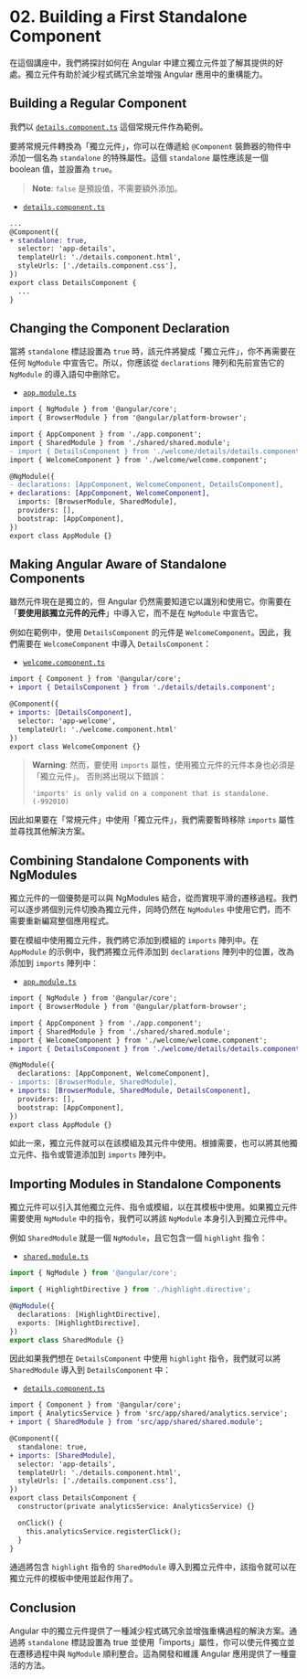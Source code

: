 # 02. Building a First Standalone Component

在這個講座中，我們將探討如何在 Angular 中建立獨立元件並了解其提供的好處。獨立元件有助於減少程式碼冗余並增強 Angular 應用中的重構能力。

## Building a Regular Component

我們以 [`details.component.ts`](../../standalone-app/src/app/welcome/details/details.component.ts) 這個常規元件作為範例。

要將常規元件轉換為「獨立元件」，你可以在傳遞給 `@Component` 裝飾器的物件中添加一個名為 `standalone` 的特殊屬性。這個 `standalone` 屬性應該是一個 boolean 值，並設置為 `true`。

> **Note**:
> `false` 是預設值，不需要額外添加。

- [`details.component.ts`](../../standalone-app/src/app/welcome/details/details.component.ts)

```diff
...
@Component({
+ standalone: true,
  selector: 'app-details',
  templateUrl: './details.component.html',
  styleUrls: ['./details.component.css'],
})
export class DetailsComponent {
  ...
}
```

## Changing the Component Declaration

當將 `standalone` 標誌設置為 `true` 時，該元件將變成「獨立元件」，你不再需要在任何 `NgModule` 中宣告它。所以，你應該從 `declarations` 陣列和先前宣告它的 `NgModule` 的導入語句中刪除它。

- [`app.module.ts`](../../standalone-app/src/app/app.module.ts)

```diff
import { NgModule } from '@angular/core';
import { BrowserModule } from '@angular/platform-browser';

import { AppComponent } from './app.component';
import { SharedModule } from './shared/shared.module';
- import { DetailsComponent } from './welcome/details/details.component';
import { WelcomeComponent } from './welcome/welcome.component';

@NgModule({
- declarations: [AppComponent, WelcomeComponent, DetailsComponent],
+ declarations: [AppComponent, WelcomeComponent],
  imports: [BrowserModule, SharedModule],
  providers: [],
  bootstrap: [AppComponent],
})
export class AppModule {}
```

## Making Angular Aware of Standalone Components

雖然元件現在是獨立的，但 Angular 仍然需要知道它以識別和使用它。你需要在「**要使用該獨立元件的元件**」中導入它，而不是在 `NgModule` 中宣告它。

例如在範例中，使用 `DetailsComponent` 的元件是 `WelcomeComponent`。因此，我們需要在 `WelcomeComponent` 中導入 `DetailsComponent`：

- [`welcome.component.ts`](../../standalone-app/src/app/welcome/welcome.component.ts)

```diff
import { Component } from '@angular/core';
+ import { DetailsComponent } from './details/details.component';

@Component({
+ imports: [DetailsComponent],
  selector: 'app-welcome',
  templateUrl: './welcome.component.html'
})
export class WelcomeComponent {}
```

> **Warning**:
> 然而，要使用 `imports` 屬性，使用獨立元件的元件本身也必須是「獨立元件」。 否則將出現以下錯誤：
> ```
> 'imports' is only valid on a component that is standalone.(-992010)
> ```

因此如果要在「常規元件」中使用「獨立元件」，我們需要暫時移除 `imports` 屬性並尋找其他解決方案。

## Combining Standalone Components with NgModules

獨立元件的一個優勢是可以與 NgModules 結合，從而實現平滑的遷移過程。我們可以逐步將個別元件切換為獨立元件，同時仍然在 `NgModules` 中使用它們，而不需要重新編寫整個應用程式。

要在模組中使用獨立元件，我們將它添加到模組的 `imports` 陣列中。在 `AppModule` 的示例中，我們將獨立元件添加到 `declarations` 陣列中的位置，改為添加到 `imports` 陣列中：

- [`app.module.ts`](../../standalone-app/src/app/app.module.ts)

```diff
import { NgModule } from '@angular/core';
import { BrowserModule } from '@angular/platform-browser';

import { AppComponent } from './app.component';
import { SharedModule } from './shared/shared.module';
import { WelcomeComponent } from './welcome/welcome.component';
+ import { DetailsComponent } from './welcome/details/details.component';

@NgModule({
  declarations: [AppComponent, WelcomeComponent],
- imports: [BrowserModule, SharedModule],
+ imports: [BrowserModule, SharedModule, DetailsComponent],
  providers: [],
  bootstrap: [AppComponent],
})
export class AppModule {}
```

如此一來，獨立元件就可以在該模組及其元件中使用。根據需要，也可以將其他獨立元件、指令或管道添加到 `imports` 陣列中。

## Importing Modules in Standalone Components

獨立元件可以引入其他獨立元件、指令或模組，以在其模板中使用。如果獨立元件需要使用 `NgModule` 中的指令，我們可以將該 `NgModule` 本身引入到獨立元件中。

例如 `SharedModule` 就是一個 `NgModule`，且它包含一個 `highlight` 指令：

- [`shared.module.ts`](../../standalone-app/src/app/shared/shared.module.ts)

```ts
import { NgModule } from '@angular/core';

import { HighlightDirective } from './highlight.directive';

@NgModule({
  declarations: [HighlightDirective],
  exports: [HighlightDirective],
})
export class SharedModule {}
```

因此如果我們想在 `DetailsComponent` 中使用 `highlight` 指令，我們就可以將 `SharedModule` 導入到 `DetailsComponent` 中：

- [`details.component.ts`](../../standalone-app/src/app/welcome/details/details.component.ts)

```diff
import { Component } from '@angular/core';
import { AnalyticsService } from 'src/app/shared/analytics.service';
+ import { SharedModule } from 'src/app/shared/shared.module';

@Component({
  standalone: true,
+ imports: [SharedModule],
  selector: 'app-details',
  templateUrl: './details.component.html',
  styleUrls: ['./details.component.css'],
})
export class DetailsComponent {
  constructor(private analyticsService: AnalyticsService) {}

  onClick() {
    this.analyticsService.registerClick();
  }
}
```

通過將包含 `highlight` 指令的 `SharedModule` 導入到獨立元件中，該指令就可以在獨立元件的模板中使用並起作用了。

## Conclusion

Angular 中的獨立元件提供了一種減少程式碼冗余並增強重構過程的解決方案。通過將 `standalone` 標誌設置為 true 並使用「imports」屬性，你可以使元件獨立並在遷移過程中與 `NgModule` 順利整合。這為開發和維護 Angular 應用提供了一種靈活的方法。